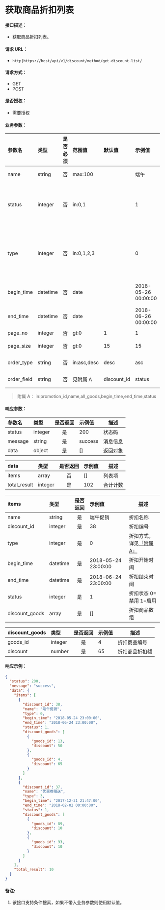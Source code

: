 # 获取商品折扣列表

#### 接口描述：
- 获取商品折扣列表。

#### 请求 URL：
- `http|https://host/api/v1/discount/method/get.discount.list/`

#### 请求方式：
- GET
- POST

#### 是否授权：
- 需要授权

#### 业务参数：
|参数名|类型|是否必须|范围值|默认值|示例值|描述|
|:----|:---|:---:|:-----|:-----|:-----|-----|
|name |string |否 |max:100 | |端午 |折扣名称 |
|status |integer |否 |in:0,1 | |1 |折扣状态 0=禁用 1=启用 |
|type |integer |否 |in:0,1,2,3 | |0 |折扣方式，详见[「附属 A」](/api/admin/market/discount/add.discount.item.md "「附属 A」") |
|begin_time |datetime |否 |date | |2018-05-26 00:00:00 |折扣开始时间 |
|end_time |datetime |否 |date | |2018-06-26 00:00:00 |折扣结束时间 |
|page_no |integer |否 |gt:0 |1 |1 |页码 |
|page_size |integer |否 |gt:0 |15 |15 |每页数量 |
|order_type |string |否 |in:asc,desc |desc |asc |排序方式 |
|order_field |string |否 |见附属 A |discount_id |status |排序字段 |

> 附属 A：
in:promotion_id,name,all_goods,begin_time,end_time,status

#### 响应参数：
|参数名|类型|是否返回|示例值|描述|
|:-----|:-----|:---:|:-----|-----|
|status |integer |是 |200 |状态码 |
|message |string |是 |success |消息信息 |
|data |object |是 |[] |返回对象 |

|data|类型|是否返回|示例值|描述|
|:-----|:-----|:---:|:-----|-----|
|items |array |否 |[] |列表项 |
|total_result |integer |是 |102 |合计计数 |

|items|类型|是否返回|示例值|描述|
|:-----|:-----|:---:|:-----|-----|
|name |string |是 |端午促销 |折扣名称 |
|discount_id |integer |是 |38 |折扣编号 |
|type |integer |是 |0 |折扣方式，详见[「附属 A」](/api/admin/market/discount/add.discount.item.md "「附属 A」") |
|begin_time |datetime |是 |2018-05-24 23:00:00 |折扣开始时间 |
|end_time |datetime |是 |2018-06-24 23:00:00 |折扣结束时间 |
|status |integer |是 |1 |折扣状态 0=禁用 1=启用 |
|discount_goods |array |是 |[] |折扣商品数组 |

|discount_goods|类型|是否返回|示例值|描述|
|:-----|:-----|:---:|:-----|-----|
|goods_id |integer |是 |4 |折扣商品编号 |
|discount |number |是 |65 |折扣商品折扣额 |

#### 响应示例：
```json
{
  "status": 200,
  "message": "success",
  "data": {
    "items": [
      {
        "discount_id": 38,
        "name": "端午促销",
        "type": 0,
        "begin_time": "2018-05-24 23:00:00",
        "end_time": "2018-06-24 23:00:00",
        "status": 1,
        "discount_goods": [
          {
            "goods_id": 13,
            "discount": 50
          },
          {
            "goods_id": 4,
            "discount": 65
          }
        ]
      },
      {
        "discount_id": 37,
        "name": "优惠劵赠送",
        "type": 3,
        "begin_time": "2017-12-31 21:47:00",
        "end_time": "2018-02-02 00:00:00",
        "status": 1,
        "discount_goods": [
          {
            "goods_id": 89,
            "discount": 10
          },
          {
            "goods_id": 93,
            "discount": 10
          }
        ]
      }
    ],
    "total_result": 10
  }
}
```

#### 备注:
1. 该接口支持条件搜索，如果不带入业务参数则使用默认值。